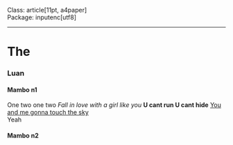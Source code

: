 Class: article[11pt, a4paper]  
Package: inputenc[utf8]  
***  
# The  
### Luan  
#### Mambo n1  
One two one two *Fall in love with a girl like you* **U cant run U cant hide** <u>You and me gonna touch the sky</u>  
Yeah  
#### Mambo n2
